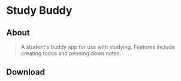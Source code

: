# Study Buddy

## About

> A student's buddy app for use with studying. Features include creating todos and penning down notes.

## Download

<!-- TODO: Add download link -->